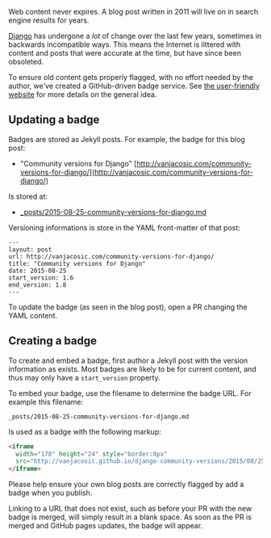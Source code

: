 Web content never expires. A blog post written in 2011 will live on in search
engine results for years.

[Django](https://www.djangoproject.com/) has undergone a _lot_ of change over the last
few years, sometimes in backwards incompatible ways. This means the Internet is
littered with content and posts that were accurate at the time, but have since
been obsoleted.

To ensure old content gets properly flagged, with no effort needed by the
author, we've created a GitHub-driven badge service. See
[the user-friendly website](http://vanjacosic.github.io/django-community-versions/)
for more details on the general idea.

## Updating a badge

Badges are stored as Jekyll posts. For example, the badge for this blog post:

* "Community versions for Django" [http://vanjacosic.com/community-versions-for-django/](http://vanjacosic.com/community-versions-for-django/)

Is stored at:

* [\_posts/2015-08-25-community-versions-for-django.md](https://github.com/vanjacosic/django-community-versions/blob/gh-pages/_posts/2015-08-25-community-versions-for-django.md)

Versioning informations is store in the YAML front-matter of that post:

```
---
layout: post
url: http://vanjacosic.com/community-versions-for-django/
title: "Community versions for Django"
date: 2015-08-25
start_version: 1.6
end_version: 1.8
---
```

To update the badge (as seen in the blog post), open a PR changing the YAML content.

## Creating a badge

To create and embed a badge, first author a Jekyll post with the version
information as exists. Most badges are likely to be for current content, and
thus may only have a `start_version` property.

To embed your badge, use the filename to determine the badge URL. For example
this filename:

```
_posts/2015-08-25-community-versions-for-django.md
```

Is used as a badge with the following markup:

```html
<iframe
  width="178" height="24" style="border:0px"
  src="http://vanjacosic.github.io/django-community-versions/2015/08/25/community-versions-for-django.html">
</iframe>
```

Please help ensure your own blog posts are correctly flagged by add a badge
when you publish.

Linking to a URL that does not exist, such as before your
PR with the new badge is merged, will simply result in a blank space. As
soon as the PR is merged and GitHub pages updates, the badge will appear.
